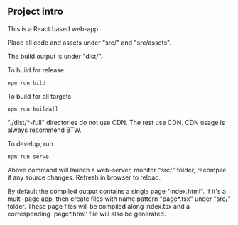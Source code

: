 
## Project intro

This is a React based web-app.

Place all code and assets under "src/" and "src/assets".

The build output is under "dist/".

To build for release

    npm run bild

To build for all targets

    npm run buildall

"./dist/*-full" directories do not use CDN.  The rest use CDN.  CDN usage is always recommend BTW.

To develop, run

    npm run serve

Above command will launch a web-server, monitor "src/" folder, recompile if any source changes.  Refresh in browser to reload.

By default the compiled output contains a single page "index.html".  If it's a multi-page app, then create files with name pattern "page*.tsx" under "src/" folder.  These page files will be compiled along index.tsx and a corresponding 'page*.html' file will also be generated.

